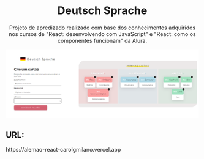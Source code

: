 <div align="center">
  <h1>Deutsch Sprache</h1>
  <p>Projeto de apredizado realizado com base dos conhecimentos adquiridos nos cursos de "React: desenvolvendo com JavaScript" e "React: como os componentes funcionam" da Alura.</p>
</div>

<div align="center">
  <img width="1000em" src="eu.png"></img>
</div>

<div>
  <h2>URL:</h2> https://alemao-react-carolgmilano.vercel.app
</div>
